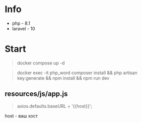 # Info

- php - 8.1
- laravel - 10

# Start 

> docker compose up -d

> docker exec -it php_word composer install && php artisan key:generate && npm install && npm run dev 

## resources/js/app.js

>axios.defaults.baseURL = '{{host}}';

host - ваш хост 

